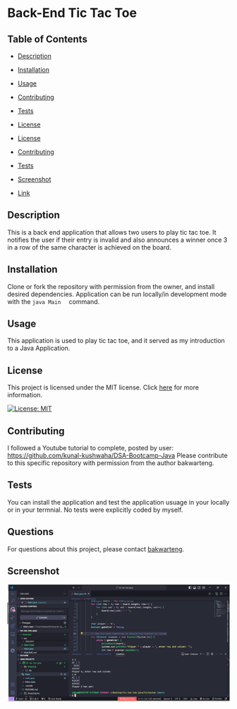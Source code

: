 
# Back-End Tic Tac Toe 


## Table of Contents
- [Description](#description)
- [Installation](#installation)
- [Usage](#usage)
- [Contributing](#Contributing)
- [Tests](#Tests)
- [License](#License)

- [License](#license)
- [Contributing](#contributing)
- [Tests](#tests)
- [Screenshot](#screenshot)
- [Link](#link)


## Description
This is a back end application that allows two users to play tic tac toe. It notifies the user if their entry is invalid and also announces a winner once 3 in a row of the same character is achieved on the board.
## Installation
Clone or fork the repository with permission from the owner, and install desired dependencies. Application can be run locally/in development mode with the `java Main  ` command. 
## Usage
This application is used to play tic tac toe, and it served as my introduction to a Java Application. 
## License
This project is licensed under the MIT license. Click [here]( https://opensource.org/licenses/MIT) for more information.

[![License: MIT](https://img.shields.io/badge/License-MIT-yellow.svg)](https://opensource.org/licenses/MIT)

## Contributing
I followed a Youtube tutorial to complete, posted by user: https://github.com/kunal-kushwaha/DSA-Bootcamp-Java
Please contribute to this specific repository with permission from the author bakwarteng. 

## Tests
You can install the application and test the application usuage in your locally or in your termnial. No tests were explicitly coded by myself.

## Questions
For questions about this project, please contact [bakwarteng](https://github.com/bakwarteng).

## Screenshot
![alt text](<Screenshot 2024-08-07 105751.png>)